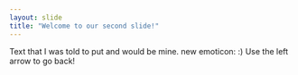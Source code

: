 ```yaml
---
layout: slide
title: "Welcome to our second slide!"
---
```

Text that I was told to put and would be mine. new emoticon: :)
Use the left arrow to go back!
